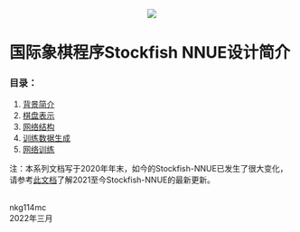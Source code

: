 <p align="center">
  <img src="https://cdn.discordapp.com/attachments/724700045525647420/729135226365804594/SFNNUE2.png">
</p>


# 国际象棋程序Stockfish NNUE设计简介

### 目录：

1. [背景简介](part1.md)
2. [棋盘表示](part2.md)
3. [网络结构](part3.md)
4. [训练数据生成](part4.md)
5. [网络训练](part5.md)

注：本系列文档写于2020年年末，如今的Stockfish-NNUE已发生了很大变化，请参考[此文档](https://github.com/glinscott/nnue-pytorch/blob/master/docs/nnue.md#architectures-and-new-directions)了解2021至今Stockfish-NNUE的最新更新。


<br>
nkg114mc<br>
2022年三月